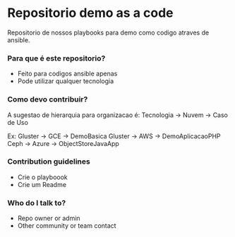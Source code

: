 # Repositorio demo as a code #

Repositorio de nossos playbooks para demo como codigo atraves de ansible. 

### Para que é este repositorio? ###

* Feito para codigos ansible apenas
* Pode utilizar qualquer tecnologia

### Como devo contribuir? ###

A sugestao de hierarquia para organizacao é: 
Tecnologia -> Nuvem -> Caso de Uso

Ex:
Gluster -> GCE -> DemoBasica
Gluster -> AWS -> DemoAplicacaoPHP
Ceph -> Azure -> ObjectStoreJavaApp

### Contribution guidelines ###

* Crie o playboook
* Crie um Readme

### Who do I talk to? ###

* Repo owner or admin
* Other community or team contact
